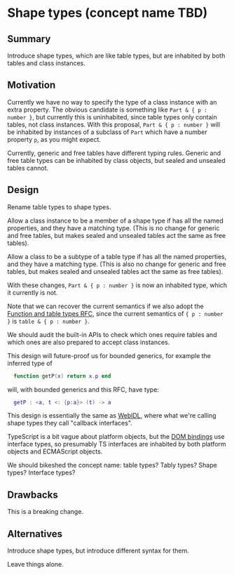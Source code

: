 # Shape types (concept name TBD)

## Summary

Introduce shape types, which are like table types, but are inhabited by both tables and class instances.

## Motivation

Currently we have no way to specify the type of a class instance with
an extra property. The obvious candidate is something like `Part & { p
: number }`, but currently this is uninhabited, since table types only
contain tables, not class instances. With this proposal, `Part & { p :
number }` will be inhabited by instances of a subclass of `Part` which
have a number property `p`, as you might expect.

Currently, generic and free tables have different typing rules.
Generic and free table types can be inhabited by class objects,
but sealed and unsealed tables cannot.

## Design

Rename table types to shape types.

Allow a class instance to be a member of a shape type if has all the named properties, and they have a matching type.
(This is no change for generic and free tables, but makes sealed and unsealed tables act the same as free tables).

Allow a class to be a subtype of a table type if has all the named properties, and they have a matching type.
(This is also no change for generic and free tables, but makes sealed and unsealed tables act the same as free tables).

With these changes, `Part & { p : number }` is now an inhabited type, which it currently is not.

Note that we can recover the current semantics if we also adopt the [Function and table types RFC](function-and-table-types.md),
since the current semantics of `{ p : number }` is `table & { p : number }`.

We should audit the built-in APIs to check which ones require tables and which ones are also prepared to accept class instances.

This design will future-proof us for bounded generics, for example the inferred type of

```lua
  function getP(x) return x.p end
```

will, with bounded generics and this RFC, have type:

```lua
  getP : <a, t <: {p:a}> (t) -> a
```

This design is essentially the same as
[WebIDL](https://webidl.spec.whatwg.org/#idl-objects), where what
we're calling shape types they call "callback interfaces".

TypeScript is a bit vague about platform objects, but the [DOM
bindings](https://github.com/microsoft/TypeScript/blob/main/lib/lib.dom.d.ts)
use interface types, so presumably TS interfaces are inhabited by both
platform objects and ECMAScript objects.

We should bikeshed the concept name: table types? Tably types? Shape types? Interface types?

## Drawbacks

This is a breaking change.

## Alternatives

Introduce shape types, but introduce different syntax for them.

Leave things alone.

